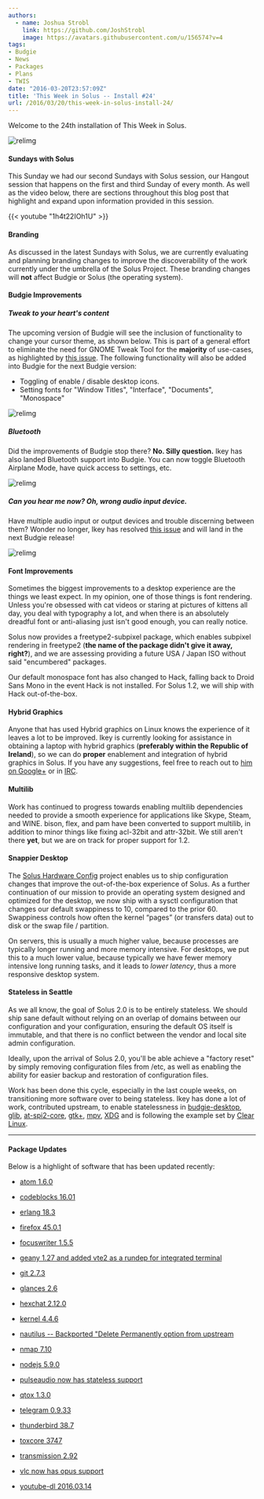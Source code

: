 ```yaml
---
authors:
  - name: Joshua Strobl
    link: https://github.com/JoshStrobl
    image: https://avatars.githubusercontent.com/u/156574?v=4
tags:
- Budgie
- News
- Packages
- Plans
- TWIS
date: "2016-03-20T23:57:09Z"
title: 'This Week in Solus -- Install #24'
url: /2016/03/20/this-week-in-solus-install-24/
---
```

 

Welcome to the 24th installation of This Week in Solus. 

![relimg](brace-yourselves-knowledge-is-coming_19021.jpeg)

#### Sundays with Solus

This Sunday we had our second Sundays with Solus session, our Hangout session that happens on the first and third Sunday of every month. As well as the video below, there are sections throughout this blog post that highlight and expand upon 
information provided in this session.

{{< youtube "1h4t22IOh1U" >}}

#### Branding

As discussed in the latest Sundays with Solus, we are currently evaluating and planning branding changes to improve the discoverability of the work currently under the umbrella of the Solus Project. These branding changes will **not** affect Budgie or 
Solus (the operating system).

#### Budgie Improvements

##### Tweak to your heart's content

The upcoming version of Budgie will see the inclusion of functionality to change your cursor theme, as shown below. This is part of a general effort to eliminate the need for GNOME Tweak Tool for the **majority** of use-cases, as highlighted by 
[this issue](https://github.com/solus-project/budgie-desktop/issues/341). The following functionality will also be added into Budgie for the next Budgie version:

- Toggling of enable / disable desktop icons.
- Setting fonts for "Window Titles", "Interface", "Documents", "Monospace"

![relimg](Screenshot-from-2016-03-20-17-47-29.png)

##### Bluetooth

Did the improvements of Budgie stop there? **No. Silly question.** Ikey has also landed Bluetooth support into Budgie. You can now toggle Bluetooth Airplane Mode, have quick access to settings, etc.

![relimg](2016/03/Screenshot-from-2016-03-20-17-17-48.png)

##### Can you hear me now? Oh, wrong audio input device.

Have multiple audio input or output devices and trouble discerning between them? Wonder no longer, Ikey has resolved [this issue](https://github.com/solus-project/budgie-desktop/issues/337) and will land in the next Budgie release!

![relimg](eba34520-eec6-11e5-9d42-b96eddf99da4.png)

#### Font Improvements

Sometimes the biggest improvements to a desktop experience are the things we least expect. In my opinion, one of those things is font rendering. Unless you're obsessed with cat videos or staring at pictures of kittens all day, you deal with typography a lot, 
and when there is an absolutely dreadful font or anti-aliasing just isn't good enough, you can really notice.

Solus now provides a freetype2-subpixel package, which enables subpixel rendering in freetype2 (**the name of the package didn't give it away, right?**), and we are assessing providing a future USA / Japan ISO without said "encumbered" packages.

Our default monospace font has also changed to Hack, falling back to Droid Sans Mono in the event Hack is not installed. For Solus 1.2, we will ship with Hack out-of-the-box.

#### Hybrid Graphics

Anyone that has used Hybrid graphics on Linux knows the experience of it leaves a lot to be improved. Ikey is currently looking for assistance in obtaining a laptop with hybrid graphics (**preferably within the Republic of Ireland**), so we can do 
**proper** enablement and integration of hybrid graphics in Solus. If you have any suggestions, feel free to reach out to [him on Google+](https://plus.google.com/+IkeyDoherty) or in 
[IRC](https://wiki.solus-project.com/Getting_Involved#IRC).

#### Multilib

Work has continued to progress towards enabling multilib dependencies needed to provide a smooth experience for applications like Skype, Steam, and WINE. bison, flex, and pam have been converted to support multilib, in addition to minor things like 
fixing acl-32bit and attr-32bit. We still aren't there **yet**, but we are on track for proper support for 1.2.

#### Snappier Desktop

The [Solus Hardware Config](https://github.com/solus-project/solus-hardware-config) project enables us to ship configuration changes that improve the out-of-the-box experience of Solus. As a further continuation of our mission to provide an 
operating system designed and optimized for the desktop, we now ship with a sysctl configuration that changes our default swappiness to 10, compared to the prior 60. Swappiness controls how often the kernel “pages” (or transfers data) out to disk or the 
swap file / partition.

On servers, this is usually a much higher value, because processes are typically longer running and more memory intensive. For desktops, we put this to a much lower value, because typically we have fewer memory intensive long running tasks, and it leads to 
*lower latency*, thus a more responsive desktop system.

#### Stateless in Seattle

As we all know, the goal of Solus 2.0 is to be entirely stateless. We should ship sane default without relying on an overlap of domains between our configuration and your configuration, ensuring the default OS itself is immutable, and that there is no conflict between the vendor and local site admin configuration.

Ideally, upon the arrival of Solus 2.0, you'll be able achieve a "factory reset" by simply removing configuration files from /etc, as well as enabling the ability for easier backup and restoration of configuration files.

Work has been done this cycle, especially in the last couple weeks, on transitioning more software over to being stateless. Ikey has done a lot of work, contributed upstream, to enable statelessness in 
[budgie-desktop](https://github.com/solus-project/budgie-desktop/commit/b1f9f5b808b5b6c8e70f6677a0ee22dab555017b), 
[glib](https://bugzilla.gnome.org/show_bug.cgi?id=763539), 
[at-spi2-core](https://bugzilla.gnome.org/show_bug.cgi?id=763540), 
[gtk+](https://bugzilla.gnome.org/show_bug.cgi?id=763541), 
[mpv](https://github.com/mpv-player/mpv/pull/2933), 
[XDG](https://lists.freedesktop.org/archives/xdg/2016-March/013687.html) and is following the example set by 
[Clear Linux](https://clearlinux.org/features/stateless).

---       
#### Package Updates

Below is a highlight of software that has been updated recently:

- [atom 1.6.0](https://git.solus-project.com/packages/atom/commit/?id=6b5f5b8639a8a8eed01d988b464f760ce46e6ba9)

- [codeblocks 16.01](https://git.solus-project.com/packages/codeblocks/commit/?id=2fc9b26fbd4f77e4c44a67d21c2ba2aa665a300b)

- [erlang 18.3](https://git.solus-project.com/packages/erlang/commit/?id=018f6a8be4e092f9ad94a2a0eb4a9bb431c7afe2)

- [firefox 45.0.1](https://git.solus-project.com/packages/firefox/commit/?id=59b8bc41aeff7a07a8522bf44691c11a751b813d)

- [focuswriter 1.5.5](https://git.solus-project.com/packages/focuswriter/commit/?id=1966cec0658036541a986ddab8e02b21302e638b)

- [geany 1.27 and added vte2 as a rundep for integrated terminal](https://git.solus-project.com/packages/geany/commit/?id=64a7ffa03cd44f2f27bc3f96599823f55a043e4a)

- [git 2.7.3](https://git.solus-project.com/packages/git/commit/?id=c188573835d2204db013a3476ec4cab51e7b1591)

- [glances 2.6](https://git.solus-project.com/packages/glances/commit/?id=519cd183e12683271ca76837ce43e3f4d499c9a5)

- [hexchat 2.12.0](https://git.solus-project.com/packages/hexchat/commit/?id=3496bcb46b7ee337130ac3f0804e968b5d3656a2)

- [kernel 4.4.6](https://git.solus-project.com/packages/kernel/commit/?id=84c6bf4b3d1319f40849fdd22a121aac19c50cd5)

- [nautilus -- Backported "Delete Permanently option from upstream](https://git.solus-project.com/packages/nautilus/commit/?id=bee78577663b6cccfc9fea14c3b543566260b947)

- [nmap 7.10](https://git.solus-project.com/packages/nmap/commit/?id=73c86c240728ac069f3df80559df33ddf351e087)

- [nodejs 5.9.0](https://git.solus-project.com/packages/nodejs/commit/?id=ded70317bbfd1b27b33e025a0465783fd87cd68a)

- [pulseaudio now has stateless support](https://git.solus-project.com/packages/pulseaudio/commit/?id=59c93931a4982821a0da5754c08ad61002372a1b)

- [qtox 1.3.0](https://git.solus-project.com/packages/qtox/commit/?id=de6ae897407136457b631e2a365add51089557a1)

- [telegram 0.9.33](https://git.solus-project.com/packages/telegram/commit/?id=26c98a8003b76507c63f22399218eb2b13f5ea61)

- [thunderbird 38.7](https://git.solus-project.com/packages/thunderbird/commit/?id=257715013eb201ab379b5152f453b3f34890f494)

- [toxcore 3747](https://git.solus-project.com/packages/toxcore/commit/?id=3863f1287fd853691df329d9f377abdeeb4e18e2)

- [transmission 2.92](https://git.solus-project.com/packages/transmission/commit/?id=1a6b02902ebcb58c7a0bc99674297e90b4e4e796)

- [vlc now has opus support](https://git.solus-project.com/packages/vlc/commit/?id=dfc3dafb57fc6214312b2fab4101cddd5fc19551)

- [youtube-dl 2016.03.14](https://git.solus-project.com/packages/youtube-dl/commit/?id=2a607c8fd8b4badd39b8e2a1e5dad6b32951c3d8)

  